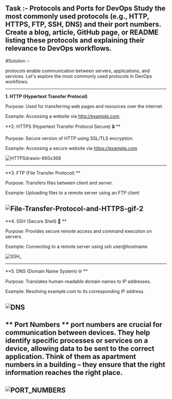 Task :-
Protocols and Ports for DevOps Study the most commonly used protocols (e.g., HTTP, HTTPS, FTP, SSH, DNS) and their port numbers. Create a blog, article, GitHub page, or README listing these protocols and explaining their relevance to DevOps workflows.
---
#Solution :-

protocols enable communication between servers, applications, and services. Let's explore the most commonly used protocols in DevOps workflows.

---
**1. HTTP (Hypertext Transfer Protocol)**

Purpose: Used for transferring web pages and resources over the internet.

Example: Accessing a website via http://example.com. 

**2. HTTPS (Hypertext Transfer Protocol Secure) 🔒 **

Purpose: Secure version of HTTP using SSL/TLS encryption.

Example: Accessing a secure website via https://example.com 

![HTTPSdrawio-660x368](https://github.com/user-attachments/assets/d3d7fb1f-d334-4076-a13c-984b2e49fec3)

---
**3. FTP (File Transfer Protocol) **

Purpose: Transfers files between client and server.

Example: Uploading files to a remote server using an FTP client

![File-Transfer-Protocol-and-HTTPS-gif-2](https://github.com/user-attachments/assets/1b9678ec-ecb0-4e12-aac6-ab04dcb6b0c4)
---
**4. SSH (Secure Shell) 🔑 **

Purpose: Provides secure remote access and command execution on servers.

Example: Connecting to a remote server using ssh user@hostname

![SSH_](https://github.com/user-attachments/assets/713fd955-a0a0-479d-8ab9-5fa330aafe16)

---
**5. DNS (Domain Name System) 🌐 **

Purpose: Translates human-readable domain names to IP addresses.

Example: Resolving example.com to its corresponding IP address.

![DNS](https://github.com/user-attachments/assets/5e9d5f63-ba49-4ea2-b1b5-17326a6aa9cb)
---

** Port Numbers **
port numbers are crucial for communication between devices. They help identify specific processes or services on a device, allowing data to be sent to the correct application. Think of them as apartment numbers in a building – they ensure that the right information reaches the right place.
---
![PORT_NUMBERS](https://github.com/user-attachments/assets/3cefe6cc-7df0-48fc-a5c0-f72c02fde3ab)
---
